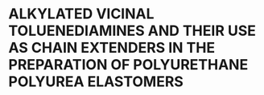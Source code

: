 # ALKYLATED VICINAL TOLUENEDIAMINES AND THEIR USE AS CHAIN EXTENDERS IN THE PREPARATION OF POLYURETHANE POLYUREA ELASTOMERS